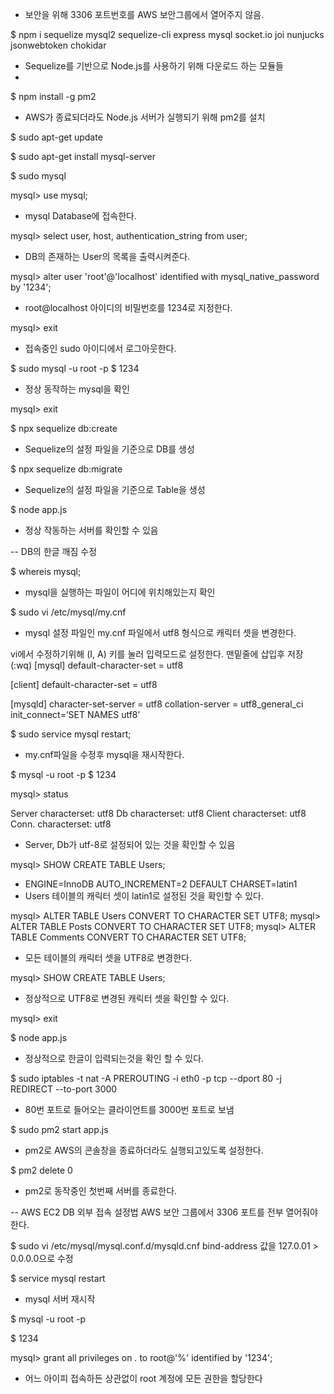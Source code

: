 - 보안을 위해 3306 포트번호를 AWS 보안그룹에서 열어주지 않음.

$ npm i sequelize mysql2 sequelize-cli express mysql socket.io joi nunjucks jsonwebtoken chokidar

 - Sequelize를 기반으로 Node.js를 사용하기 위해 다운로드 하는 모듈들
 - 

$ npm install -g pm2

 - AWS가 종료되더라도 Node.js 서버가 실행되기 위해 pm2를 설치 


$ sudo apt-get update

$ sudo apt-get install mysql-server

$ sudo mysql

mysql> use mysql;
 - mysql Database에 접속한다.

mysql> select user, host, authentication_string from user;
 - DB의 존재하는 User의 목록을 출력시켜준다.

mysql> alter user 'root'@'localhost' identified with mysql_native_password by '1234';
 - root@localhost 아이디의 비밀번호를 1234로 지정한다.

mysql> exit
 - 접속중인 sudo 아이디에서 로그아웃한다.

$ sudo mysql -u root -p
$ 1234
 - 정상 동작하는 mysql을 확인


mysql> exit

$ npx sequelize db:create
 - Sequelize의 설정 파일을 기준으로 DB를 생성

$ npx sequelize db:migrate
 - Sequelize의 설정 파일을 기준으로 Table을 생성

$ node app.js
 - 정상 작동하는 서버를 확인할 수 있음


-- DB의 한글 깨짐 수정

$ whereis mysql;
 - mysql을 실행하는 파일이 어디에 위치해있는지 확인

$ sudo vi /etc/mysql/my.cnf
 - mysql 설정 파일인 my.cnf 파일에서 utf8 형식으로 캐릭터 셋을 변경한다.

 

vi에서 수정하기위해 (I, A) 키를 눌러 입력모드로 설정한다.
맨밑줄에 삽입후 저장 (:wq)
[mysql]
default-character-set = utf8

[client]
default-character-set = utf8

[mysqld]
character-set-server = utf8
collation-server = utf8_general_ci
init_connect=’SET NAMES utf8’


$ sudo service mysql restart;
 - my.cnf파일을 수정후 mysql을 재시작한다.

$ mysql -u root -p 
$ 1234


mysql> status 

Server characterset:    utf8
Db     characterset:    utf8
Client characterset:    utf8
Conn.  characterset:    utf8
 - Server, Db가 utf-8로 설정되어 있는 것을 확인할 수 있음


mysql> SHOW CREATE TABLE Users;
 -  ENGINE=InnoDB AUTO_INCREMENT=2 DEFAULT CHARSET=latin1
 -  Users 테이블의 캐릭터 셋이 latin1로 설정된 것을 확인할 수 있다.


mysql> ALTER TABLE Users CONVERT TO CHARACTER SET UTF8;
mysql> ALTER TABLE Posts CONVERT TO CHARACTER SET UTF8;
mysql> ALTER TABLE Comments CONVERT TO CHARACTER SET UTF8;
 - 모든 테이블의 캐릭터 셋을 UTF8로 변경한다.

mysql> SHOW CREATE TABLE Users;
 - 정상적으로 UTF8로 변경된 캐릭터 셋을 확인할 수 있다.

mysql> exit

$ node app.js 
 - 정상적으로 한글이 입력되는것을 확인 할 수 있다.




$ sudo iptables -t nat -A PREROUTING -i eth0 -p tcp --dport 80 -j REDIRECT --to-port 3000
 - 80번 포트로 들어오는 클라이언트를 3000번 포트로 보냄


$ sudo pm2 start app.js
 - pm2로 AWS의 콘솔창을 종료하더라도 실행되고있도록 설정한다.

$ pm2 delete 0
 - pm2로 동작중인 첫번째 서버를 종료한다.



-- AWS EC2 DB 외부 접속 설정법
AWS 보안 그룹에서 3306 포트를 전부 열어줘야한다.

$ sudo vi /etc/mysql/mysql.conf.d/mysqld.cnf
 bind-address 값을 127.0.01 > 0.0.0.0으로 수정


$ service mysql restart
 - mysql 서버 재시작

 

$ mysql -u root -p

$ 1234

mysql> grant all privileges on *.* to root@'%' identified by '1234';
 - 어느 아이피 접속하든 상관없이 root 계정에 모든 권한을 할당한다
